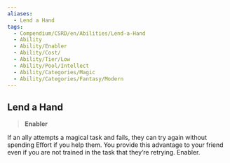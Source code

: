 ```yaml
---
aliases:
  - Lend a Hand
tags:
  - Compendium/CSRD/en/Abilities/Lend-a-Hand
  - Ability
  - Ability/Enabler
  - Ability/Cost/
  - Ability/Tier/Low
  - Ability/Pool/Intellect
  - Ability/Categories/Magic
  - Ability/Categories/Fantasy/Modern
---
```

  
    
## Lend a Hand  
>**Enabler**    
If an ally attempts a magical task and fails, they can try again without spending Effort if you help them. You provide this advantage to your friend even if you are not trained in the task that they’re retrying. Enabler.  
  
  

